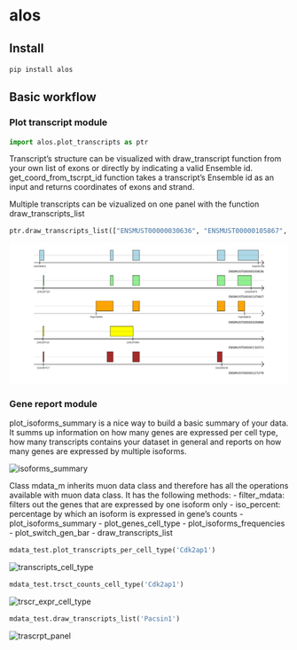 # alos


<!-- WARNING: THIS FILE WAS AUTOGENERATED! DO NOT EDIT! -->

## Install

``` sh
pip install alos
```

## Basic workflow

### Plot transcript module

``` python
import alos.plot_transcripts as ptr
```

Transcript’s structure can be visualized with draw_transcript function
from your own list of exons or directly by indicating a valid Ensemble
id. get_coord_from_tscrpt_id function takes a transcript’s Ensemble id
as an input and returns coordinates of exons and strand.

Multiple transcripts can be vizualized on one panel with the function
draw_transcripts_list

``` python
ptr.draw_transcripts_list(["ENSMUST00000030636", "ENSMUST00000105867", "ENSMUST00000105868", "ENSMUST00000130253", "ENSMUST00000127279"])
```

![](index_files/figure-commonmark/cell-3-output-1.png)

### Gene report module

plot_isoforms_summary is a nice way to build a basic summary of your
data. It summs up information on how many genes are expressed per cell
type, how many transcripts contains your dataset in general and reports
on how many genes are expressed by multiple isoforms.

![isoforms_summary](../pngs/summary_report.png)

Class mdata_m inherits muon data class and therefore has all the
operations available with muon data class. It has the following
methods: - filter_mdata: filters out the genes that are expressed by one
isoform only - iso_percent: percentage by which an isoform is expressed
in gene’s counts - plot_isoforms_summary - plot_genes_cell_type -
plot_isoforms_frequencies - plot_switch_gen_bar - draw_transcripts_list

``` python
mdata_test.plot_transcripts_per_cell_type('Cdk2ap1')
```

![transcripts_cell_type](../pngs/transcprits_cell_type.png)

``` python
mdata_test.trsct_counts_cell_type('Cdk2ap1')
```

![trscr_expr_cell_type](../pngs/transcript_expr_cell_type.png)

``` python
mdata_test.draw_transcripts_list('Pacsin1')
```

![trascrpt_panel](../pngs/trscr_panel.png)
